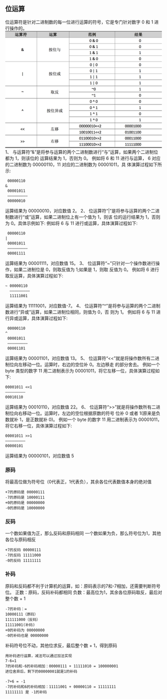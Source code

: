 ## 位运算
位运算符是针对二进制数的每一位进行运算的符号，它是专门针对数字 0 和 1 进行操作的。
![](/CC++/C语言/images/bit.png)
1、 与运算符“&”是将参与运算的两个二进制数进行“与”运算，如果两个二进制位都为 1，则该位的 运算结果为 1，否则为 0。
例如将 6 和 11 进行与运算， 6 对应的二进制数为 00000110，11 对应的二进制数为 00001011，具 体演算过程如下所示:

     00000110
    &
     00001011
     ————————— 
     00000010

运算结果为 00000010，对应数值 2。
2、 位运算符“|”是将参与运算的两个二进制数进行“或”运算，如果二进制位上有一个值为 1，则该
位的运行结果为 1，否则为 0。具体示例如下: 例如将 6 与 11 进行或运算，具体演算过程如下:

     00000110
    |
     00001011
     ————————— 
     00001111

运算结果为 00001111，对应数值 15。
3、 位运算符“~”只针对一个操作数进行操作，如果二进制位是 0，则取反值为 1;如果是 1，则取
反值为 0。
例如将 6 进行取反运算，具体演算过程如下:

    ~ 00000110 
      —————————
      11111001 
    
运算结果为 11111001，对应数值-7。
4、 位运算符“^”是将参与运算的两个二进制数进行“异或”运算，如果二进制位相同，则值为 0，否 则为 1。
例如将 6 与 11 进行异或运算，具体演算过程如下: 

     00000110
    ^
     00001011
     ————————— 
     00001101
    
运算结果为 00001101，对应数值 13。
5、 位运算符“<<”就是将操作数所有二进制位向左移动一位。运算时，右边的空位补 0。左边移走
的部分舍去。
例如一个 byte 类型的数字 11 用二进制表示为 00001011，将它左移一位，具体演算过程如下:
    
    00001011 <<1 
    —————————
    00010110 

运算结果为 00010110，对应数值 22。
6、 位运算符“>>”就是将操作数所有二进制位向右移动一位。运算时，左边的空位根据原数的符号 位补 0 或者 1(原来是负数就补 1，是正数就补 0)。
例如一个 byte 的数字 11 用二进制表示为 00001011，将它右移一位，具体演算过程如下:

    00001011 >>1 
    —————————
    00000101 

运算结果为 00000101，对应数值 5

###	原码
将最高位做为符号位（0代表正，1代表负），其余各位代表数值本身的绝对值
    
    +7的原码是 00000111
    -7的原码是 10000111
    +0的原码是 00000000
    -0的原码是 10000000

### 反码
一个数如果值为正，那么反码和原码相同
一个数如果为负，那么符号位为1，其他各位与原码相反

    +7的反码 00000111
    -7的反码 11111000
    -0的反码 11111111

### 补码
原码和反码都不利于计算机的运算，如：原码表示的7和-7相加，还需要判断符号位。
正数：原码，反码补码都相同
负数：最高位为1，其余各位原码取反，最后对整个数 + 1

    -7的补码：=
    10000111（原码）
    111111000（反码）
    11111001(补码)
    +0的补码为 00000000
    -0的补码也是 00000000

补码符号位不动，其他位求反，最后整个数 + 1，得到原码
    
    用补码进行运算，减法可以通过加法实现
    7-6=1
    7的补码和-6的补码相加：00000111 + 11111010 = 100000001
    进位舍弃后，剩下的00000001就是1的补码
    
    -7+6 = -1
    -7的补码和6的补码相加：11111001 + 00000110 = 11111111
    11111111 是 -1的补码